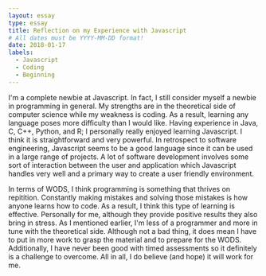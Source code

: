 ```yaml
---
layout: essay
type: essay
title: Reflection on my Experience with Javascript
# All dates must be YYYY-MM-DD format!
date: 2018-01-17
labels:
  - Javascript
  - Coding
  - Beginning
---
```


I'm a complete newbie at Javascript. In fact, I still consider myself a newbie in programming in general. My strengths are in the theoretical side of computer science while my weakness is coding. As a result, learning any language poses more difficulty than I would like. Having experience in Java, C, C++, Python, and R; I personally really enjoyed learning Javascript. I think it is straightforward and very powerful. In retrospect to software engineering, Javascript seems to be a good language since it can be used in a large range of projects. A lot of software development involves some sort of interaction between the user and application which Javascript handles very well and a primary way to create a user friendly environment.

In terms of WODS, I think programming is something that thrives on repitition. Constantly making mistakes and solving those mistakes is how anyone learns how to code. As a result, I think this type of learning is effective. Personally for me, although they provide positive results they also bring in stress. As I mentioned earlier, I'm less of a programmer and more in tune with the theoretical side. Although not a bad thing, it does mean I have to put in more work to grasp the material and to prepare for the WODS. Additionally, I have never been good with timed assessments so it definitely is a challenge to overcome. All in all, I do believe (and hope) it will work for me.
